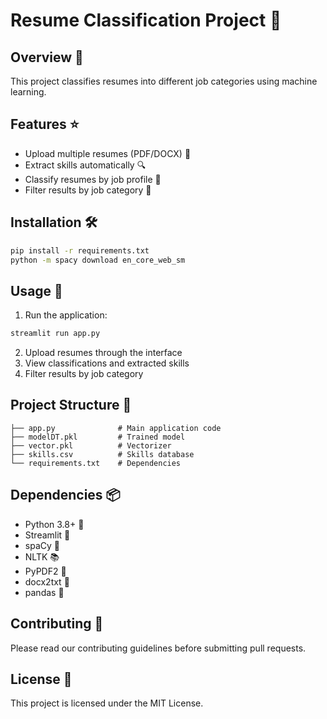 
# Resume Classification Project 📄

## Overview 👀
This project classifies resumes into different job categories using machine learning.

## Features ⭐
- Upload multiple resumes (PDF/DOCX) 📂
- Extract skills automatically 🔍
- Classify resumes by job profile 🎯
- Filter results by job category 🔄

## Installation 🛠️
```bash
pip install -r requirements.txt
python -m spacy download en_core_web_sm
```

## Usage 📝
1. Run the application:
```bash
streamlit run app.py
```
2. Upload resumes through the interface
3. View classifications and extracted skills
4. Filter results by job category

## Project Structure 📂
```
├── app.py              # Main application code
├── modelDT.pkl         # Trained model
├── vector.pkl          # Vectorizer
├── skills.csv          # Skills database
└── requirements.txt    # Dependencies
```

## Dependencies 📦
- Python 3.8+ 🐍
- Streamlit 🎈
- spaCy 🔧
- NLTK 📚
- PyPDF2 📄
- docx2txt 📝
- pandas 🐼

## Contributing 🤝
Please read our contributing guidelines before submitting pull requests.

## License 📜
This project is licensed under the MIT License.
```